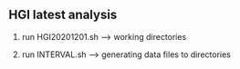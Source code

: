 ## HGI latest analysis

1. run HGI20201201.sh --> working directories

1. run INTERVAL.sh --> generating data files to directories
